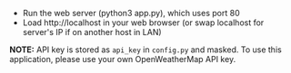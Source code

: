 * Run the web server (python3 app.py), which uses port 80
* Load http://localhost in your web browser (or swap localhost for server's IP if on another host in LAN)

**NOTE:** API key is stored as `api_key` in `config.py` and masked. To use this application, please use your own OpenWeatherMap API key.
